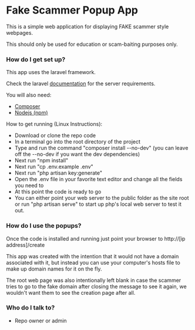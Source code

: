 # Fake Scammer Popup App #

This is a simple web application for displaying FAKE scammer style webpages.

This should only be used for education or scam-baiting purposes only.

### How do I get set up? ###

This app uses the laravel framework.

Check the laravel [documentation](https://laravel.com/docs/master/installation#server-requirements) for the server requirements.

You will also need:

* [Composer](https://getcomposer.org/)
* [Nodejs (npm)](https://nodejs.org/en/)

How to get running (Linux Instructions):

* Download or clone the repo code
* In a terminal go into the root directory of the project
* Type and run the command "composer install --no-dev" (you can leave off the --no-dev if you want the dev dependencies)
* Next run "npm install"
* Next run "cp .env.example .env"
* Next run "php artisan key:generate"
* Open the .env file in your favorite text editor and change all the fields you need to
* At this point the code is ready to go
* You can either point your web server to the public folder as the site root or run "php artisan serve" to start up php's local web server to test it out.

### How do I use the popups? ###

Once the code is installed and running just point your browser to http://\[ip address\]/create

This app was created with the intention that it would not have a domain associated with it, but instead you can use your computer's hosts file to make up domain names for it on the fly.

The root web page was also intentionally left blank in case the scammer tries to go to the fake domain after closing the message to see it again, we wouldn't want them to see the creation page after all.

### Who do I talk to? ###

 * Repo owner or admin